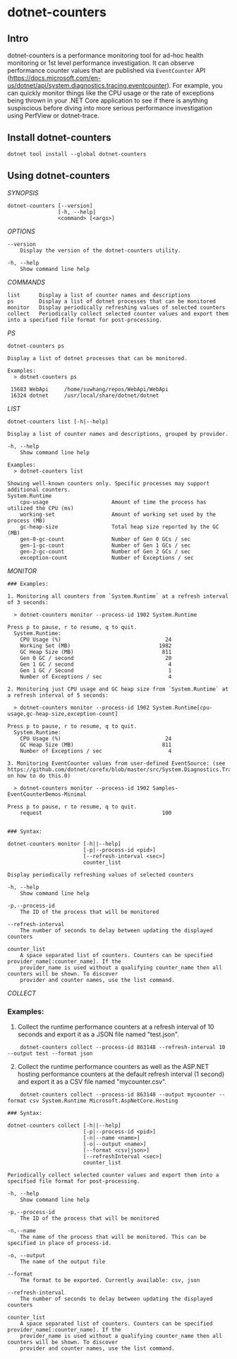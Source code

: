 # dotnet-counters


## Intro

dotnet-counters is a performance monitoring tool for ad-hoc health monitoring or 1st level performance investigation. It can observe performance counter values that are published via `EventCounter` API (https://docs.microsoft.com/en-us/dotnet/api/system.diagnostics.tracing.eventcounter). For example, you can quickly monitor things like the CPU usage or the rate of exceptions being thrown in your .NET Core application to see if there is anything suspiscious before diving into more serious performance investigation using PerfView or dotnet-trace.


## Install dotnet-counters

```
dotnet tool install --global dotnet-counters
```


## Using dotnet-counters

*SYNOPSIS*

    dotnet-counters [--version]
                    [-h, --help]
                    <command> [<args>]

*OPTIONS*

    --version
        Display the version of the dotnet-counters utility.

    -h, --help
        Show command line help

*COMMANDS*

    list      Display a list of counter names and descriptions
    ps        Display a list of dotnet processes that can be monitored
    monitor   Display periodically refreshing values of selected counters
    collect   Periodically collect selected counter values and export them into a specified file format for post-processing.

*PS*

    dotnet-counters ps

    Display a list of dotnet processes that can be monitored.

    Examples:
      > dotnet-counters ps

     15683 WebApi     /home/suwhang/repos/WebApi/WebApi
     16324 dotnet     /usr/local/share/dotnet/dotnet

*LIST*

    dotnet-counters list [-h|--help]

    Display a list of counter names and descriptions, grouped by provider.

    -h, --help
        Show command line help

    Examples:
      > dotnet-counters list

    Showing well-known counters only. Specific processes may support additional counters.
    System.Runtime
        cpu-usage                    Amount of time the process has utilized the CPU (ms)
        working-set                  Amount of working set used by the process (MB)
        gc-heap-size                 Total heap size reported by the GC (MB)
        gen-0-gc-count               Number of Gen 0 GCs / sec
        gen-1-gc-count               Number of Gen 1 GCs / sec
        gen-2-gc-count               Number of Gen 2 GCs / sec
        exception-count              Number of Exceptions / sec

*MONITOR*

    ### Examples:

    1. Monitoring all counters from `System.Runtime` at a refresh interval of 3 seconds:

      > dotnet-counters monitor --process-id 1902 System.Runtime

    Press p to pause, r to resume, q to quit.
      System.Runtime:
        CPU Usage (%)                                 24
        Working Set (MB)                            1982
        GC Heap Size (MB)                            811
        Gen 0 GC / second                             20
        Gen 1 GC / second                              4
        Gen 1 GC / Second                              1
        Number of Exceptions / sec                     4

    2. Monitoring just CPU usage and GC heap size from `System.Runtime` at a refresh interval of 5 seconds:

      > dotnet-counters monitor --process-id 1902 System.Runtime[cpu-usage,gc-heap-size,exception-count]

    Press p to pause, r to resume, q to quit.
      System.Runtime:
        CPU Usage (%)                                 24
        GC Heap Size (MB)                            811
        Number of Exceptions / sec                     4

    3. Monitoring EventCounter values from user-defined EventSource: (see https://github.com/dotnet/corefx/blob/master/src/System.Diagnostics.Tracing/documentation/EventCounterTutorial.md on how to do this.0)

      > dotnet-counters monitor --process-id 1902 Samples-EventCounterDemos-Minimal

    Press p to pause, r to resume, q to quit.
        request                                      100


    ### Syntax:

    dotnet-counters monitor [-h||--help]
                            [-p|--process-id <pid>]
                            [--refresh-interval <sec>]
                            counter_list
    
    Display periodically refreshing values of selected counters
    
    -h, --help
        Show command line help
    
    -p,--process-id
        The ID of the process that will be monitored

    --refresh-interval
        The number of seconds to delay between updating the displayed counters
    
    counter_list
        A space separated list of counters. Counters can be specified provider_name[:counter_name]. If the
        provider_name is used without a qualifying counter_name then all counters will be shown. To discover
        provider and counter names, use the list command.

*COLLECT*

### Examples: 

1. Collect the runtime performance counters at a refresh interval of 10 seconds and export it as a JSON file named "test.json".

```
    dotnet-counters collect --process-id 863148 --refresh-interval 10 --output test --format json
```

2. Collect the runtime performance counters as well as the ASP.NET hosting performance counters at the default refresh interval (1 second) and export it as a CSV file named "mycounter.csv". 

```
    dotnet-counters collect --process-id 863148 --output mycounter --format csv System.Runtime Microsoft.AspNetCore.Hosting
```


    ### Syntax:

    dotnet-counters collect [-h||--help]
                            [-p|--process-id <pid>]
                            [-n|--name <name>]
                            [-o|--output <name>]
                            [--format <csv|json>]
                            [--refreshInterval <sec>]
                            counter_list
    
    Periodically collect selected counter values and export them into a specified file format for post-processing.
    
    -h, --help
        Show command line help
    
    -p,--process-id
        The ID of the process that will be monitored

    -n,--name
        The name of the process that will be monitored. This can be specified in place of process-id.

    -o, --output
        The name of the output file

    --format
        The format to be exported. Currently available: csv, json

    --refresh-interval
        The number of seconds to delay between updating the displayed counters
    
    counter_list
        A space separated list of counters. Counters can be specified provider_name[:counter_name]. If the
        provider_name is used without a qualifying counter_name then all counters will be shown. To discover
        provider and counter names, use the list command.
